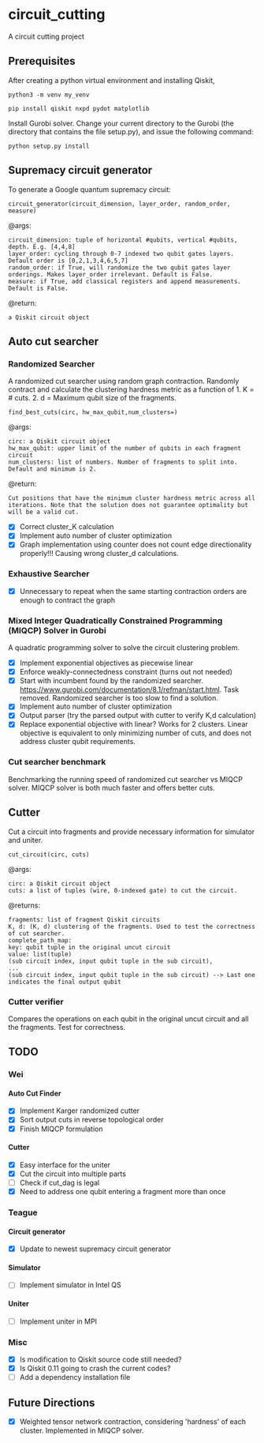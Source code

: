 # circuit_cutting
A circuit cutting project

## Prerequisites

After creating a python virtual environment and installing Qiskit,

```
python3 -m venv my_venv

pip install qiskit nxpd pydot matplotlib
```
Install Gurobi solver. Change your current directory to the Gurobi <installdir> (the directory that contains the file setup.py), and issue the following command:
```
python setup.py install
```
## Supremacy circuit generator
To generate a Google quantum supremacy circuit:
```
circuit_generator(circuit_dimension, layer_order, random_order, measure)
```
@args:
```
circuit_dimension: tuple of horizontal #qubits, vertical #qubits, depth. E.g. [4,4,8]
layer_order: cycling through 0-7 indexed two qubit gates layers. Default order is [0,2,1,3,4,6,5,7]
random_order: if True, will randomize the two qubit gates layer orderings. Makes layer_order irrelevant. Default is False.
measure: if True, add classical registers and append measurements. Default is False.
```
@return:
```
a Qiskit circuit object
```
## Auto cut searcher
### Randomized Searcher
A randomized cut searcher using random graph contraction. Randomly contract and calculate the clustering hardness metric as a function of 1. K = # cuts. 2. d = Maximum qubit size of the fragments.
```
find_best_cuts(circ, hw_max_qubit,num_clusters=)
```
@args:
```
circ: a Qiskit circuit object
hw_max_qubit: upper limit of the number of qubits in each fragment circuit
num_clusters: list of numbers. Number of fragments to split into. Default and minimum is 2.
```
@return:
```
Cut positions that have the minimum cluster hardness metric across all iterations. Note that the solution does not guarantee optimality but will be a valid cut.
```
- [x] Correct cluster_K calculation
- [x] Implement auto number of cluster optimization
- [x] Graph implementation using counter does not count edge directionality properly!!! Causing wrong cluster_d calculations.
### Exhaustive Searcher
- [x] Unnecessary to repeat when the same starting contraction orders are enough to contract the graph
### Mixed Integer Quadratically Constrained Programming (MIQCP) Solver in Gurobi
A quadratic programming solver to solve the circuit clustering problem.
- [x] Implement exponential objectives as piecewise linear
- [x] Enforce weakly-connectedness constraint (turns out not needed)
- [x] Start with incumbent found by the randomized searcher. https://www.gurobi.com/documentation/8.1/refman/start.html. Task removed. Randomized searcher is too slow to find a solution.
- [x] Implement auto number of cluster optimization
- [x] Output parser (try the parsed output with cutter to verify K,d calculation)
- [x] Replace exponential objective with linear? Works for 2 clusters. Linear objective is equivalent to only minimizing number of cuts, and does not address cluster qubit requirements.
### Cut searcher benchmark
Benchmarking the running speed of randomized cut searcher vs MIQCP solver. MIQCP solver is both much faster and offers better cuts.
## Cutter
Cut a circuit into fragments and provide necessary information for simulator and uniter.
```
cut_circuit(circ, cuts)
```
@args:
```
circ: a Qiskit circuit object
cuts: a list of tuples (wire, 0-indexed gate) to cut the circuit.
```
@returns:
```
fragments: list of fragment Qiskit circuits
K, d: (K, d) clustering of the fragments. Used to test the correctness of cut searcher.
complete_path_map:
key: qubit tuple in the original uncut circuit
value: list(tuple)
(sub circuit index, input qubit tuple in the sub circuit), 
...
(sub circuit index, input qubit tuple in the sub circuit) --> Last one indicates the final output qubit
```
### Cutter verifier
Compares the operations on each qubit in the original uncut circuit and all the fragments. Test for correctness.

## TODO
### Wei
#### Auto Cut Finder

- [x] Implement Karger randomized cutter
- [x] Sort output cuts in reverse topological order
- [x] Finish MIQCP formulation

#### Cutter

 - [x] Easy interface for the uniter
 - [x] Cut the circuit into multiple parts
 - [ ] Check if cut_dag is legal
 - [x] Need to address one qubit entering a fragment more than once

### Teague
#### Circuit generator
 - [x] Update to newest supremacy circuit generator

#### Simulator
 - [ ] Implement simulator in Intel QS

#### Uniter
 - [ ] Implement uniter in MPI

### Misc
 - [x] Is modification to Qiskit source code still needed?
 - [x] Is Qiskit 0.11 going to crash the current codes?
 - [ ] Add a dependency installation file

## Future Directions
 - [x] Weighted tensor network contraction, considering 'hardness' of each cluster. Implemented in MIQCP solver.